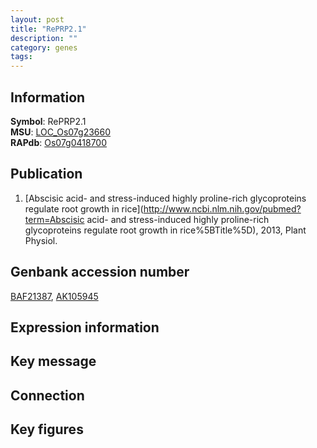 ```yaml
---
layout: post
title: "RePRP2.1"
description: ""
category: genes
tags: 
---
```


## Information
__Symbol__: RePRP2.1  
__MSU__: [LOC_Os07g23660](http://rice.plantbiology.msu.edu/cgi-bin/ORF_infopage.cgi?orf=LOC_Os07g23660)  
__RAPdb__: [Os07g0418700](http://rapdb.dna.affrc.go.jp/viewer/gbrowse_details/irgsp1?name=Os07g0418700)  

## Publication
1. [Abscisic acid- and stress-induced highly proline-rich glycoproteins regulate root growth in rice](http://www.ncbi.nlm.nih.gov/pubmed?term=Abscisic acid- and stress-induced highly proline-rich glycoproteins regulate root growth in rice%5BTitle%5D), 2013, Plant Physiol.

## Genbank accession number
[BAF21387](http://www.ncbi.nlm.nih.gov/nuccore/BAF21387), [AK105945](http://www.ncbi.nlm.nih.gov/nuccore/AK105945)  

## Expression information

## Key message

## Connection

## Key figures


